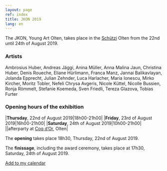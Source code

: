 ```yaml
---
layout: page
ref: index
title: JKON 2019
lang: en
---
```


The JKON, Young Art Olten, takes place in the [Schützi](https://schuetzi.ch/) Olten from the 22nd until 24th of August 2019.

### Artists

Ambrosius Huber, Andreas Jäggi, Anina Müller, Anna Malina Jaun, Christina Huber, Denis Roueche, Eliane Hürlimann, Franca Manz, Jannai Balikavlayan, Jolanda Epprecht, Julian Zehnder, Luca Harlacher, Maria Ionescu, Mirko Kircher, Moritz Tobler, Nefeli Chrysa Avgeris, Nicole Küttel, Nicolle Bussien, Ronja Römmelt, Stefanie Koemeda, Sven Friedli, Tereza Glazova, Tobias Furter

### Opening hours of the exhibition

|__Thursday__, 22nd of August 2019|18h00-21h00|
|__Friday__, 23rd of August 2019|16h00-21h00|
|__Saturday__, 24th of August 2019|10h00-21h00|
||afterparty at [Coq d’Or](http://coq-d-or.ch/), Olten|

The __opening__ takes place 18h30, Thursday, 22nd of August 2019. 

The __finissage__, including the award ceremony, takes place at 17h30, Saturday, 24th of August 2019. 

[Add to my calendar](ical-script/jkon2019.ics)
